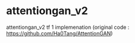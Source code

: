# attentiongan_v2
attentiongan_v2 tf 1 implemenation (original code : https://github.com/Ha0Tang/AttentionGAN)
